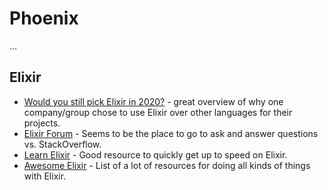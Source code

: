 # Phoenix

...

## Elixir

- [Would you still pick Elixir in 2020?](https://github.com/dwyl/learn-elixir/issues/102) - great overview of why
  one company/group chose to use Elixir over other languages for their projects.
- [Elixir Forum](https://elixirforum.com/) - Seems to be the place to go to ask and answer questions vs. StackOverflow.
- [Learn Elixir](https://github.com/dwyl/learn-elixir) - Good resource to quickly get up to speed on Elixir.
- [Awesome Elixir](https://github.com/h4cc/awesome-elixir) - List of a lot of resources for doing all kinds of things
  with Elixir. 